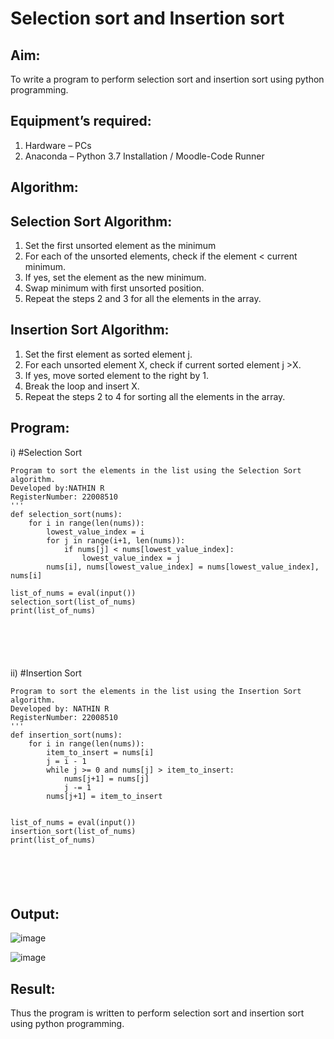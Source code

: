 # Selection sort and Insertion sort
## Aim:
To write a program to perform selection sort and insertion sort using python programming.
## Equipment’s required:
1.	Hardware – PCs
2.	Anaconda – Python 3.7 Installation / Moodle-Code Runner
## Algorithm:
## Selection Sort Algorithm:
1.	Set the first unsorted element as the minimum
2.	For each of the unsorted elements, check if the element < current minimum.
3.	If yes, set the element as the new minimum.
4.	Swap minimum with first unsorted position.
5.	Repeat the steps 2 and 3 for all the elements in the array.
## Insertion Sort Algorithm:
1.	Set the first element as sorted element j.
2.	For each unsorted element X, check if current sorted element j >X.
3.	If yes, move sorted element to the right by 1.
4.	Break the loop and insert X.
5.	Repeat the steps 2 to 4 for sorting all the elements in the array.
## Program:
i)	#Selection Sort
```
Program to sort the elements in the list using the Selection Sort algorithm.
Developed by:NATHIN R 
RegisterNumber: 22008510
'''
def selection_sort(nums):
    for i in range(len(nums)):
        lowest_value_index = i
        for j in range(i+1, len(nums)):
            if nums[j] < nums[lowest_value_index]:
                lowest_value_index = j
        nums[i], nums[lowest_value_index] = nums[lowest_value_index], nums[i]        
    
list_of_nums = eval(input())
selection_sort(list_of_nums)
print(list_of_nums)






```
ii)	#Insertion Sort
```
Program to sort the elements in the list using the Insertion Sort algorithm.
Developed by: NATHIN R
RegisterNumber: 22008510
'''
def insertion_sort(nums):
    for i in range(len(nums)):
        item_to_insert = nums[i]
        j = i - 1
        while j >= 0 and nums[j] > item_to_insert:
            nums[j+1] = nums[j]
            j -= 1
        nums[j+1] = item_to_insert    
         
    
list_of_nums = eval(input())
insertion_sort(list_of_nums)
print(list_of_nums)






```

## Output:

![image](https://user-images.githubusercontent.com/118679646/214800887-89064095-eed9-46a4-9b42-42c9eacfba5b.png)


![image](https://user-images.githubusercontent.com/118679646/214801015-e6594bc3-26e4-4232-846f-aa34d56dd1de.png)



## Result:
Thus the program is written to perform selection sort and insertion sort using python programming.
